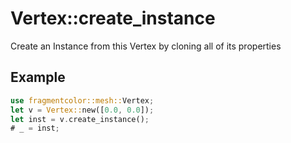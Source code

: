 # Vertex::create_instance

Create an Instance from this Vertex by cloning all of its properties

## Example

```rust
use fragmentcolor::mesh::Vertex;
let v = Vertex::new([0.0, 0.0]);
let inst = v.create_instance();
# _ = inst;
```
